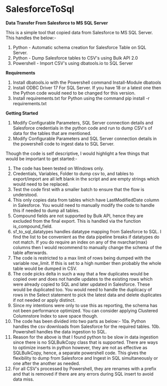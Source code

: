 # SalesforceToSql
**Data Transfer From Salesforce to MS SQL Server**

This is a simple tool that copied data from Salesforce to MS SQL Server. This handles the below:-
1. Python - Automatic schema creation for Salesforce Table on SQL Server.
2. Python - Dump Salesforce tables to CSV's using Bulk API 2.0
3. Powershell - Import CSV's using dbatools.io to SQL Server

**Requirements**
1. Install dbatools.io with the Powershell command Install-Module dbatools
2. Install ODBC Driver 17 For SQL Server. If you have 18 or a latest one then the Python code would need to be changed for this version.
3. Install requirements.txt for Python using the command pip install -r requirements.txt

**Getting Started**
1. Modify Configurable Parameters, SQL Server connection details and Salesforce credentials in the python code and run to dump CSV's of data for the tables that are mentioned.
2. Modify Configurable Parameters and SQL Server connection details in the powershell code to ingest data to SQL Server.


Though the code is self descriptive, I would highlight a few things that would be important to get started:-
1. The code has been tested on Windows only.
2. Credentials, Variables, Folder to dump csv to, and tables to export/import are all left blank in the script and are empty strings which would need to be replaced.
3. Test the code first with a smaller batch to ensure that the flow is understood.
4. This only copies data from tables which have LastModifiedDate column in Salesforce. You would need to manually modify the code to handle this if needed to dump all tables.
5. Compound fields are not supported by Bulk API, hence they are excluded from the final export. This is handled via the function is_compound_field.
6. sf_to_sql_datatypes handles datatype mapping from Salesforce to SQL. I find the list to be convenient as the data pipeline breaks if datatypes do not match. If you do require an index on any of the nvarchar(max) columns then I would recommend to manually change the schema of the table afterwards.
7. The code is restricted to a max limit of rows being dumped with the variable row_limit. If this is set to a high number then probably the whole table would be dumped in CSV.
8. The code picks delta in such a way that a few duplicates would be copied over and does not handle updates to the existing rows which were already copied to SQL and later updated in Salesforce. These would be duplicated too. You would need to handle the duplicacy of rows in the Select statement to pick the latest data and delete duplicates if not needed or apply distinct.
9. Since my intentions were only to use this as reporting, the schema has not been performance optimized. You can consider applying Clustered Columnstore Index to save space though.
10. The code has been divided into two parts as below:-
    10a. Python handles the csv downloads from Salesforce for the required tables.
    10b. Powershell handles the data ingestion to SQL.
11. Reason for the above is that I found python to be slow in data ingestion since there is no SQLBulkCopy class that is supported. There are ways to optimize inserts in python however, they are not as effective as SQLBulkCopy, hence, a separate powershell code. This gives the flexibility to dump from Salesforce and Ingest in SQL simultaneously or one after the another as needed.
12. For all CSV's processed by Powershell, they are renames with a prefix and that is removed if there are any errors during SQL insert to avoid data miss.